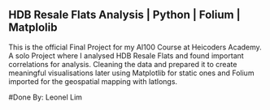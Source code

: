 ## HDB Resale Flats Analysis | Python | Folium | Matplolib

This is the official Final Project for my AI100 Course at Heicoders Academy. A solo Project where I analysed HDB Resale Flats and found important correlations for analysis. Cleaning the data and prepared it to create meaningful visualisations later using Matplotlib for static ones and Folium imported for the geospatial mapping with latlongs.

#Done By:
Leonel Lim
